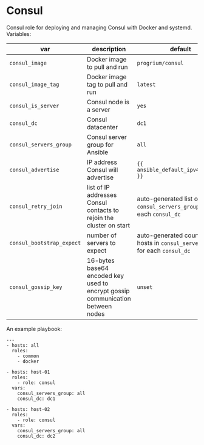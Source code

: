 # Consul

Consul role for deploying and managing Consul with Docker and systemd. Variables:

| var | description | default |
|-----|-------------|---------|
| `consul_image` | Docker image to pull and run | `progrium/consul` |
| `consul_image_tag` | Docker image tag to pull and run | `latest` |
| `consul_is_server` | Consul node is a server | `yes` |
| `consul_dc` | Consul datacenter | `dc1` |
| `consul_servers_group` | Consul server group for Ansible | `all` |
| `consul_advertise` | IP address Consul will advertise | `{{ ansible_default_ipv4.address }}` |
| `consul_retry_join` | list of IP addresses Consul contacts to rejoin the cluster on start | auto-generated list of hosts in `consul_servers_group` for each `consul_dc` |
| `consul_bootstrap_expect` | number of servers to expect | auto-generated count of hosts in `consul_servers_group` for each `consul_dc`|
| `consul_gossip_key` | 16-bytes base64 encoded key used to encrypt gossip communication between nodes | `unset` |

An example playbook:

```
---
- hosts: all
  roles:
    - common
    - docker

- hosts: host-01
  roles:
    - role: consul
  vars:
    consul_servers_group: all
    consul_dc: dc1

- hosts: host-02
  roles:
    - role: consul
  vars:
    consul_servers_group: all
    consul_dc: dc2
```
